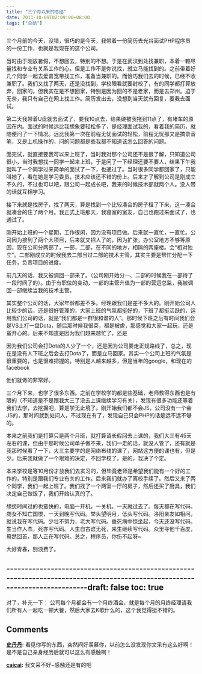 ```yaml
---
title: "三个月以来的总结"
date: 2011-10-09T02:09:00+08:00
tags: ["总结"] 
---
```


三个月前的今天，没错，很巧的是今天，我带着一份简历去光谷面试PHP程序员的一份工作，也就是我现在的这个公司。

当时由于刚放暑假，不想回去，特别的不想。于是在武汉到处找兼职，本着一颗尽量找和专业有关系工作的心。但是工作不是你说找，就立马能找到的。之前带着好几个同学一起去爱普宽带找工作，准备当兼职的。而恰巧我们去的时候，已经不收兼职了。我们又找了两天，还是没找到，学校眼看就要封校了，有的同学都打算放弃，回家的。但我实在是不想回家，特别是因为回的不是老家，而是去郑州。迫于无奈，我只有自己在网上找工作。简历发出去，没想到当天就有回复，要我去面试。

第二天我带着U盘就去面试了，要我10点去，结果硬被我拖到11点了，有堵车的原因在内。面试的时候远比我想象要轻松多了，是经理面试我的，看着我的简历，就随便问了一下情况。远比我第一次在前程无忧面试的轻松，前程无忧那又是搞录音笔，又是上机操作的，问的问题都是些我都不知道该怎么回答的问题。

面完试，就直接要我可以来上班了，当时我对那个公司还不是很了解，只知道公司很小，当时我想找一同学一起来上班，于是问了一下经理还要不要人，结果下午我就叫了一个同学过来简单的面试了一下，也通过了。当时很多同学都回家了，只能叫她了，看在她是学习委员，技术应该还不错的份上。后来才了解到公司是刚成立不久的，不过也可以吧，跟公司一起成长吧，我来的时候技术部就两个人。没人带的话就互相学习。

接下来就是找房子，找了两天，算是找到一个比较凑合的房子租了下来，这一凑合就凑合的住了两个月。我正式上班那天，我寝室的室友，自己也跑过来面试了，也通过了。

刚开始上班的一个星期，工作很闲，因为没有项目做。后来就一直忙，一直忙。公司因为接到了两个大项目，后来就又招人了的，因为扩张，办公室地方不够等原因，现在公司分两部了，一部，二部，在不同的地方，相隔的两座楼。会“相对独立”。二部刚成立的时候我去二部当过二部的技术主管，其实主要是帮忙分配一下任务，负责项目的进度。

前几天的话，我又被调回一部来了。（公司刚开始分一、二部的时候我在一部待了一段时间了的）。由于有职位的变动，一部的主管升值为一部的营运总监，我被调回一部继续当我的技术主管。

其实整个公司的话，大家年龄都差不多。经理跟我们是差不多大的。刚开始公司人比较少的话，还是很好管理的，大家上班的气氛都挺好的，下班了都挺活跃的，运用我们公司的话，就是“我们都是一群很和谐的人”。那时候下班之后有时间我们会是VS上打一盘Dota，随后那时候我很菜，都是被虐，那感觉和大家一起玩，还是蛮开心的。后来不知道是因为我们越来越忙了，还是

因为我们公司会打Dota的人少了一个，还是因为公司要走正规路线了，总之，现在是没有人下班之后会去打Dota了，而是立马回家。其实一个公司上班的气氛是很重要的，也是很难把握的，特别是人越来越多，但是当年的google，和现在的facebook

他们就做的非常好。

三个月下来，也学了很多东西。之前在学校学的都是些基础，老师教得东西也是有限的（不知道是不是跟我大三了没去上课继续学习有关），发现有很多功能还等着我们去学，去挖掘吧，算是学无止境了。刚开始我们都不会JS，公司没有一个会JS的，那时间就到处问人，不过现在有了，发现自己只会PHP的话是远不远不够的。

本来之前我们是打算只是两个月班，就打算请长假回去上课的，我们大三有45天左右的课，但由于那时候公司单子做不来，我们一走的话，就没人管了，还有就是我那时候看了一下，大三主要学的是网络布线的课了，网站这方便的课也有，但是少。后来我就做了一个艰难的决定，不回学校了。是的，我决了个定。

本来学校是等10月份才放我们去实习的，但毕竟老师是希望我们能有一个好的工作的，特别是跟我们专业有关的工作。后来我们就办了离校手续了。然后又来了两个同学，我们一起上班了。我们找了一个两室一厅的房子，然后还买了厨具，我们决定自己做饭了，我们开始认真的了。

想想时间过的也蛮快的，电脑一开机，一关机，一天就过去了。每天都在写代码。商女不知亡国恨，一天到晚写代码。举头望明月，低头写代码。洛阳亲友如相问，就说我在写代码。少壮不努力，老大写代码。垂死病中惊坐起，今天还没写代码。生当作人杰，死亦写代码。人生自古谁无死，来生继续写代码。众里寻他千百度，蓦然回首，那人正在写代码。总之，程序员，你伤不起呀~

大好青春，别浪费了。 

----------------------------------------------------------------------------------------------------------------------------draft: false
toc: true
---

对了，补充一下： 公司每个月都会有一个月终酒会，就是每个月的月终经理请我们所有人一起吃一顿大餐，然后大家去K歌什么的，这个我觉得挺不错的。

## Comments

**[史丹丹](#3 "2011-10-09 15:43:01"):** 看见你写的东西，突然间好羡慕你，以前怎么没发现你文采有这么好啊！是不是自己亲身经历后就可以这么有感触啊！

**[caicai](#4 "2011-10-09 15:54:54"):** 我文采不好~感触还是有的吧

